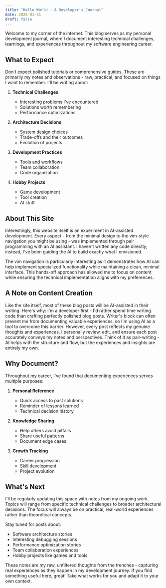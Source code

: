 ```yaml
---
title: "Hello World - A Developer's Journal"
date: 2025-01-31
draft: false
---
```


Welcome to my corner of the internet. This blog serves as my personal development journal, where I document interesting technical challenges, learnings, and experiences throughout my software engineering career.

## What to Expect

Don't expect polished tutorials or comprehensive guides. These are primarily my notes and observations - raw, practical, and focused on things I want to remember. I'll be writing about:

1. **Technical Challenges**
   - Interesting problems I've encountered
   - Solutions worth remembering
   - Performance optimizations

2. **Architecture Decisions**
   - System design choices
   - Trade-offs and their outcomes
   - Evolution of projects

3. **Development Practices**
   - Tools and workflows
   - Team collaboration
   - Code organization

4. **Hobby Projects**
   - Game development
   - Tool creation
   - AI stuff

## About This Site

Interestingly, this website itself is an experiment in AI-assisted development. Every aspect - from the minimal design to the vim-style navigation you might be using - was implemented through pair programming with an AI assistant. I haven't written any code directly; instead, I've been guiding the AI to build exactly what I envisioned.

The vim navigation is particularly interesting as it demonstrates how AI can help implement specialized functionality while maintaining a clean, minimal interface. This hands-off approach has allowed me to focus on content while ensuring the technical implementation aligns with my preferences.

## A Note on Content Creation
Like the site itself, most of these blog posts will be AI-assisted in their writing. Here's why: I'm a developer first - I'd rather spend time writing code than crafting perfectly polished blog posts. Writer's block can often prevent me from documenting valuable experiences, so I'm using AI as a tool to overcome this barrier. However, every post reflects my genuine thoughts and experiences. I personally review, edit, and ensure each post accurately conveys my notes and perspectives. Think of it as pair-writing - AI helps with the structure and flow, but the experiences and insights are entirely my own.

## Why Document?

Throughout my career, I've found that documenting experiences serves multiple purposes:

1. **Personal Reference**
   - Quick access to past solutions
   - Reminder of lessons learned
   - Technical decision history

2. **Knowledge Sharing**
   - Help others avoid pitfalls
   - Share useful patterns
   - Document edge cases

3. **Growth Tracking**
   - Career progression
   - Skill development
   - Project evolution

## What's Next

I'll be regularly updating this space with notes from my ongoing work. Topics will range from specific technical challenges to broader architectural decisions. The focus will always be on practical, real-world experiences rather than theoretical concepts.

Stay tuned for posts about:
- Software architecture stories
- Interesting debugging sessions
- Performance optimization stories
- Team collaboration experiences
- Hobby projects like games and tools

These notes are my raw, unfiltered thoughts from the trenches - capturing real experiences as they happen in my development journey. If you find something useful here, great! Take what works for you and adapt it to your own context.
